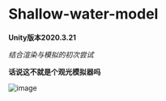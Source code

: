 # Shallow-water-model

**Unity版本2020.3.21**

*结合渲染与模拟的初次尝试*

**话说这不就是个观光模拟器吗**

![image](https://github.com/1242857339/Shallow-water-model/blob/master/rendering%20and%20simulation.gif)
